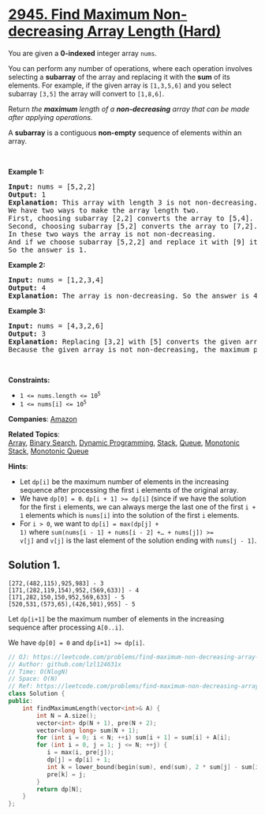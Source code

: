 # [2945. Find Maximum Non-decreasing Array Length (Hard)](https://leetcode.com/problems/find-maximum-non-decreasing-array-length)

<p>You are given a <strong>0-indexed</strong> integer array <code>nums</code>.</p>

<p>You can perform any number of operations, where each operation involves selecting a <strong>subarray</strong> of the array and replacing it with the <strong>sum</strong> of its elements. For example, if the given array is <code>[1,3,5,6]</code> and you select subarray <code>[3,5]</code> the array will convert to <code>[1,8,6]</code>.</p>

<p>Return <em>the </em><strong><em>maximum</em></strong><em> length of a </em><strong><em>non-decreasing</em></strong><em> array that can be made after applying operations.</em></p>

<p>A <strong>subarray</strong> is a contiguous <strong>non-empty</strong> sequence of elements within an array.</p>

<p>&nbsp;</p>
<p><strong>Example 1:</strong></p>

<pre>
<strong>Input:</strong> nums = [5,2,2]
<strong>Output:</strong> 1
<strong>Explanation:</strong> This array with length 3 is not non-decreasing.
We have two ways to make the array length two.
First, choosing subarray [2,2] converts the array to [5,4].
Second, choosing subarray [5,2] converts the array to [7,2].
In these two ways the array is not non-decreasing.
And if we choose subarray [5,2,2] and replace it with [9] it becomes non-decreasing. 
So the answer is 1.
</pre>

<p><strong>Example 2:</strong></p>

<pre>
<strong>Input:</strong> nums = [1,2,3,4]
<strong>Output:</strong> 4
<strong>Explanation:</strong> The array is non-decreasing. So the answer is 4.
</pre>

<p><strong>Example 3:</strong></p>

<pre>
<strong>Input:</strong> nums = [4,3,2,6]
<strong>Output:</strong> 3
<strong>Explanation:</strong> Replacing [3,2] with [5] converts the given array to [4,5,6] that is non-decreasing.
Because the given array is not non-decreasing, the maximum<!-- notionvc: 3447a505-d1ee-4411-8cae-e52162f53a55 --> possible answer is 3.</pre>

<p>&nbsp;</p>
<p><strong>Constraints:</strong></p>

<ul>
	<li><code>1 &lt;= nums.length &lt;= 10<sup>5</sup></code></li>
	<li><code>1 &lt;= nums[i] &lt;= 10<sup>5</sup></code></li>
</ul>


**Companies**:
[Amazon](https://leetcode.com/company/amazon)

**Related Topics**:  
[Array](https://leetcode.com/tag/array), [Binary Search](https://leetcode.com/tag/binary-search), [Dynamic Programming](https://leetcode.com/tag/dynamic-programming), [Stack](https://leetcode.com/tag/stack), [Queue](https://leetcode.com/tag/queue), [Monotonic Stack](https://leetcode.com/tag/monotonic-stack), [Monotonic Queue](https://leetcode.com/tag/monotonic-queue)

**Hints**:
* Let <code>dp[i]</code> be the maximum number of elements in the increasing sequence after processing the first <code>i</code> elements of the original array.
* We have <code>dp[0] = 0</code>. <code>dp[i + 1] >= dp[i]</code> (since if we have the solution for the first <code>i</code> elements, we can always merge the last one of the first <code>i + 1</code> elements which is <code>nums[i]</code> into the solution of the first <code>i</code> elements.
* For <code>i > 0</code>, we want to <code>dp[i] = max(dp[j] + 1)</code> where <code>sum(nums[i - 1] + nums[i - 2] +… + nums[j]) >= v[j]</code> and <code>v[j]</code> is the last element of the solution ending with <code>nums[j - 1]</code>.

## Solution 1.

```
[272,(482,115),925,983] - 3
[171,(282,119,154),952,(569,633)] - 4
[171,282,150,150,952,569,633] - 5
[520,531,(573,65),(426,501),955] - 5
```

Let `dp[i+1]` be the maximum number of elements in the increasing sequence after processing `A[0..i]`.

We have `dp[0] = 0` and `dp[i+1] >= dp[i]`.

```cpp
// OJ: https://leetcode.com/problems/find-maximum-non-decreasing-array-length
// Author: github.com/lzl124631x
// Time: O(NlogN)
// Space: O(N)
// Ref: https://leetcode.com/problems/find-maximum-non-decreasing-array-length/solutions/4329014/java-c-python-dp-binary-search/
class Solution {
public:
    int findMaximumLength(vector<int>& A) {
        int N = A.size();
        vector<int> dp(N + 1), pre(N + 2);
        vector<long long> sum(N + 1);
        for (int i = 0; i < N; ++i) sum[i + 1] = sum[i] + A[i];
        for (int i = 0, j = 1; j <= N; ++j) {
           i = max(i, pre[j]);
           dp[j] = dp[i] + 1;
           int k = lower_bound(begin(sum), end(sum), 2 * sum[j] - sum[i]) - begin(sum);
           pre[k] = j;
        }
        return dp[N];
    }
};
```